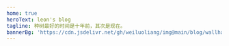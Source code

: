 ```yaml
---
home: true
heroText: leon's blog
tagline: 种树最好的时间是十年前，其次是现在。
bannerBg: 'https://cdn.jsdelivr.net/gh/weiluoliang/img@main/blog/wallhaven-lqllel.webp'
---
```

